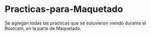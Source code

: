 # Practicas-para-Maquetado
Se agregan todas las practicas que se estuvieron viendo durante el Bootcam, en la parte de Maquetado.
